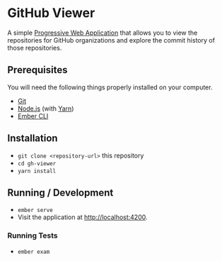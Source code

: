 # GitHub Viewer

A simple [Progressive Web Application](https://developers.google.com/web/progressive-web-apps/) that allows you to view the repositories for GitHub organizations and explore the commit history of those repositories.

## Prerequisites

You will need the following things properly installed on your computer.

* [Git](https://git-scm.com/)
* [Node.js](https://nodejs.org/) (with [Yarn](https://yarnpkg.com/en/))
* [Ember CLI](https://ember-cli.com/)

## Installation

* `git clone <repository-url>` this repository
* `cd gh-viewer`
* `yarn install`

## Running / Development

* `ember serve`
* Visit the application at [http://localhost:4200](http://localhost:4200).

### Running Tests

* `ember exam`
